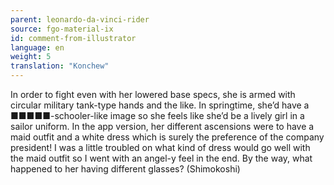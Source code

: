 ```yaml
---
parent: leonardo-da-vinci-rider
source: fgo-material-ix
id: comment-from-illustrator
language: en
weight: 5
translation: "Konchew"
---
```


In order to fight even with her lowered base specs, she is armed with circular military tank-type hands and the like. In springtime, she’d have a ■■■■■-schooler-like image so she feels like she’d be a lively girl in a sailor uniform. In the app version, her different ascensions were to have a maid outfit and a white dress which is surely the preference of the company president! I was a little troubled on what kind of dress would go well with the maid outfit so I went with an angel-y feel in the end. By the way, what happened to her having different glasses? (Shimokoshi)

